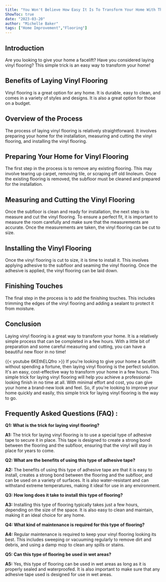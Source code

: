 ```yaml
---
title: "You Won't Believe How Easy It Is To Transform Your Home With This Simple Trick For Laying Vinyl Flooring!"
ShowToc: true 
date: "2023-03-20"
author: "Michelle Baker" 
tags: ["Home Improvement","Flooring"]
---
```

## Introduction
Are you looking to give your home a facelift? Have you considered laying vinyl flooring? This simple trick is an easy way to transform your home! 

## Benefits of Laying Vinyl Flooring
Vinyl flooring is a great option for any home. It is durable, easy to clean, and comes in a variety of styles and designs. It is also a great option for those on a budget. 

## Overview of the Process
The process of laying vinyl flooring is relatively straightforward. It involves preparing your home for the installation, measuring and cutting the vinyl flooring, and installing the vinyl flooring. 

## Preparing Your Home for Vinyl Flooring
The first step in the process is to remove any existing flooring. This may involve tearing up carpet, removing tile, or scraping off old linoleum. Once the existing flooring is removed, the subfloor must be cleaned and prepared for the installation. 

## Measuring and Cutting the Vinyl Flooring
Once the subfloor is clean and ready for installation, the next step is to measure and cut the vinyl flooring. To ensure a perfect fit, it is important to measure the room carefully and make sure that the measurements are accurate. Once the measurements are taken, the vinyl flooring can be cut to size. 

## Installing the Vinyl Flooring
Once the vinyl flooring is cut to size, it is time to install it. This involves applying adhesive to the subfloor and seaming the vinyl flooring. Once the adhesive is applied, the vinyl flooring can be laid down. 

## Finishing Touches
The final step in the process is to add the finishing touches. This includes trimming the edges of the vinyl flooring and adding a sealant to protect it from moisture. 

## Conclusion
Laying vinyl flooring is a great way to transform your home. It is a relatively simple process that can be completed in a few hours. With a little bit of preparation and some careful measuring and cutting, you can have a beautiful new floor in no time!

{{< youtube 6KEthELQfro >}} 
If you're looking to give your home a facelift without spending a fortune, then laying vinyl flooring is the perfect solution. It's an easy, cost-effective way to transform your home in a few hours. This simple trick for laying vinyl flooring will help you achieve a professional-looking finish in no time at all. With minimal effort and cost, you can give your home a brand-new look and feel. So, if you're looking to improve your home quickly and easily, this simple trick for laying vinyl flooring is the way to go.

## Frequently Asked Questions (FAQ) :
**Q1: What is the trick for laying vinyl flooring?**

**A1:** The trick for laying vinyl flooring is to use a special type of adhesive tape to secure it in place. This tape is designed to create a strong bond between the flooring and the subfloor, ensuring that the vinyl will stay in place for years to come. 

**Q2: What are the benefits of using this type of adhesive tape?**

**A2:** The benefits of using this type of adhesive tape are that it is easy to install, creates a strong bond between the flooring and the subfloor, and can be used on a variety of surfaces. It is also water-resistant and can withstand extreme temperatures, making it ideal for use in any environment. 

**Q3: How long does it take to install this type of flooring?**

**A3:** Installing this type of flooring typically takes just a few hours, depending on the size of the space. It is also easy to clean and maintain, making it an ideal choice for any home. 

**Q4: What kind of maintenance is required for this type of flooring?**

**A4:** Regular maintenance is required to keep your vinyl flooring looking its best. This includes sweeping or vacuuming regularly to remove dirt and debris, and using a damp mop to clean any spills or stains. 

**Q5: Can this type of flooring be used in wet areas?**

**A5:** Yes, this type of flooring can be used in wet areas as long as it is properly sealed and waterproofed. It is also important to make sure that any adhesive tape used is designed for use in wet areas.





